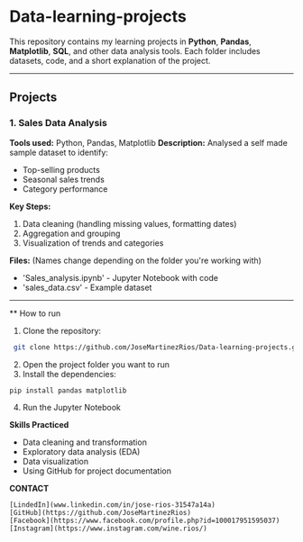 # Data-learning-projects
This repository contains my learning projects in **Python**, **Pandas**, **Matplotlib**, **SQL**, and other data analysis tools.
Each folder includes datasets, code, and a short explanation of the project.

---

## Projects

### 1. Sales Data Analysis
**Tools used:** Python, Pandas, Matplotlib
**Description:**
Analysed a self made sample dataset to identify:
- Top-selling products
- Seasonal sales trends
- Category performance

**Key Steps:**
1. Data cleaning (handling missing values, formatting dates)
2. Aggregation and grouping
3. Visualization of trends and categories

**Files:**
(Names change depending on the folder you're working with)
- 'Sales_analysis.ipynb' - Jupyter Notebook with code 
- 'sales_data.csv' - Example dataset

--- 

** How to run
1. Clone the repository:
  ```bash
   git clone https://github.com/JoseMartinezRios/Data-learning-projects.git
   ```


2. Open the project folder you want to run
3. Install the dependencies:

  ```bash
  pip install pandas matplotlib
  ```

4. Run the Jupyter Notebook

**Skills Practiced**
- Data cleaning and transformation
- Exploratory data analysis (EDA)
- Data visualization
- Using GitHub for project documentation

**CONTACT**
```
[LindedIn](www.linkedin.com/in/jose-rios-31547a14a)
[GitHub](https://github.com/JoseMartinezRios)
[Facebook](https://www.facebook.com/profile.php?id=100017951595037)
[Instagram](https://www.instagram.com/wine.rios/)
